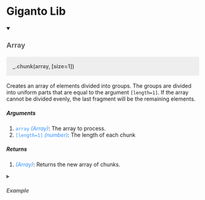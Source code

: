 # Giganto Lib

<details open>
<summary>
  <h2 style="font-size:18px; font-weight:bold; color:#5f5f5f;">Array</h2>
</summary>

  <h4 style="padding:16px; background:#eee; color:#5f5f5f;">_.chunk(array, [size=1])</h4>
  <p>Creates an array of elements divided into groups. The groups are divided into uniform parts that are equal to the argument <code>[length=1]</code>. If the array cannot be divided evenly, the last fragment will be the remaining elements.</p>

  <h5>Arguments</h5>
  <ol>
    <li><code style="color:#3492ff;">array</code> <em style="color:#3492ff;">(Array)</em>: The array to process.</li>
    <li><code style="color:#3492ff;">[length=1]</code> <em style="color:#3492ff;">(number)</em>: The length of each chunk</li>
  </ol>
  <h5>Returns</h5>
    <ol>
    <li><em style="color:#3492ff;">(Array)</em>: Returns the new array of chunks.</li>
  </ol>

  <details>
  <summary style="font-size:14px; font-weight:bold; color:#5f5f5f;"><h5>Example</h5></summary>

```js
_.chunk(['a', 'b', 'c', 'd'], 2);
// => [['a', 'b'], ['c', 'd']]

_.chunk(['a', 'b', 'c', 'd'], 3);
// => [['a', 'b', 'c'], ['d']]
```

  </details>
</details>
